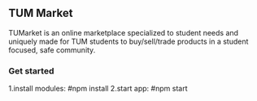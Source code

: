 ## TUM Market

TUMarket is an online marketplace specialized to student needs and uniquely made for TUM students to buy/sell/trade products in a student focused, safe community.

### Get started

1.install modules:
#npm install
2.start app:
#npm start


